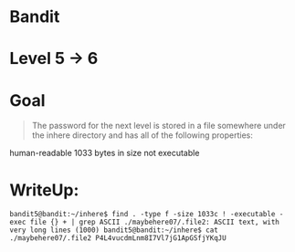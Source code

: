 # Bandit
# Level 5 -> 6
# Goal
> The password for the next level is stored in a file somewhere under the inhere directory and has all of the following properties:

human-readable
1033 bytes in size
not executable
# WriteUp:

`
bandit5@bandit:~/inhere$ find . -type f -size 1033c ! -executable -exec file {} + | grep ASCII
./maybehere07/.file2: ASCII text, with very long lines (1000)
bandit5@bandit:~/inhere$ cat ./maybehere07/.file2
P4L4vucdmLnm8I7Vl7jG1ApGSfjYKqJU
`